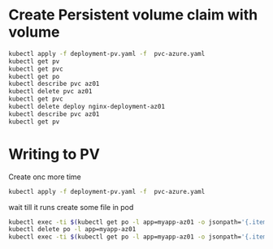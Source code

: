 # Create Persistent volume claim with volume

```sh
kubectl apply -f deployment-pv.yaml -f  pvc-azure.yaml
kubectl get pv
kubectl get pvc
kubectl get po
kubectl describe pvc az01
kubectl delete pvc az01
kubectl get pvc
kubectl delete deploy nginx-deployment-az01
kubectl describe pvc az01
kubectl get pv
```

# Writing to PV

Create onc more time

```sh
kubectl apply -f deployment-pv.yaml -f  pvc-azure.yaml
```

wait till it runs
create some file in pod

```sh
kubectl exec -ti $(kubectl get po -l app=myapp-az01 -o jsonpath='{.items[0].metadata.name}') -- /bin/sh -c 'echo "content">file'
kubectl delete po -l app=myapp-az01
kubectl exec -ti $(kubectl get po -l app=myapp-az01 -o jsonpath='{.items[0].metadata.name}') -- cat file
```

